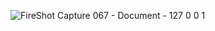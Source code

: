 ![FireShot Capture 067 - Document - 127 0 0 1](https://github.com/Aleksej579/Plae/assets/16978473/dec4cfb5-6469-481f-9f18-2da2967e26f4)
